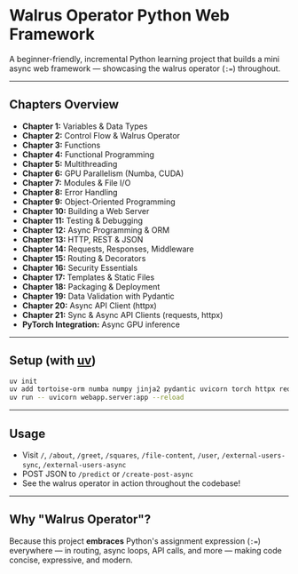 # Walrus Operator Python Web Framework

A beginner-friendly, incremental Python learning project that builds a mini async web framework — showcasing the walrus operator (`:=`) throughout.

---

## Chapters Overview

- **Chapter 1:** Variables & Data Types
- **Chapter 2:** Control Flow & Walrus Operator
- **Chapter 3:** Functions
- **Chapter 4:** Functional Programming
- **Chapter 5:** Multithreading
- **Chapter 6:** GPU Parallelism (Numba, CUDA)
- **Chapter 7:** Modules & File I/O
- **Chapter 8:** Error Handling
- **Chapter 9:** Object-Oriented Programming
- **Chapter 10:** Building a Web Server
- **Chapter 11:** Testing & Debugging
- **Chapter 12:** Async Programming & ORM
- **Chapter 13:** HTTP, REST & JSON
- **Chapter 14:** Requests, Responses, Middleware
- **Chapter 15:** Routing & Decorators
- **Chapter 16:** Security Essentials
- **Chapter 17:** Templates & Static Files
- **Chapter 18:** Packaging & Deployment
- **Chapter 19:** Data Validation with Pydantic
- **Chapter 20:** Async API Client (httpx)
- **Chapter 21:** Sync & Async API Clients (requests, httpx)
- **PyTorch Integration:** Async GPU inference

---

## Setup (with [uv](https://github.com/astral-sh/uv))

```bash
uv init
uv add tortoise-orm numba numpy jinja2 pydantic uvicorn torch httpx requests
uv run -- uvicorn webapp.server:app --reload
```

---

## Usage

- Visit `/`, `/about`, `/greet`, `/squares`, `/file-content`, `/user`, `/external-users-sync`, `/external-users-async`
- POST JSON to `/predict` or `/create-post-async`
- See the walrus operator in action throughout the codebase!

---

## Why "Walrus Operator"?

Because this project **embraces** Python's assignment expression (`:=`) everywhere — in routing, async loops, API calls, and more — making code concise, expressive, and modern.

